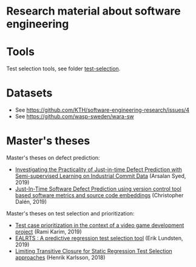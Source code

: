 # Research material about software engineering

Tools
=====

Test selection tools, see folder [test-selection](https://github.com/KTH/software-engineering-research/tree/master/test-selection).

Datasets
========

* See https://github.com/KTH/software-engineering-research/issues/4
* See https://github.com/wasp-sweden/wara-sw

Master's theses
=================

Master's theses on defect prediction:

* [Investigating the Practicality of Just-in-time Defect Prediction with Semi-supervised Learning on Industrial Commit Data](http://kth.diva-portal.org/smash/get/diva2:1336751/FULLTEXT02.pdf) (Arsalan Syed, 2019)
* [Just-In-Time Software Defect Prediction using version control tool based software metrics and source code embeddings](http://www.nada.kth.se/~ann/exjobb/christopher_dahlen.pdf) (Christopher Dalén, 2019)

Master's theses on test selection and prioritization:

* [Test case prioritization in the context of a video game development project](http://urn.kb.se/resolve?urn=urn:nbn:se:kth:diva-265653) (Rami Karim, 2019)
* [EALRTS : A predictive regression test selection tool](http://urn.kb.se/resolve?urn=urn:nbn:se:kth:diva-264978) (Erik Lundsten, 2019)
* [Limiting Transitive Closure for Static Regression Test Selection approaches](http://urn.kb.se/resolve?urn=urn:nbn:se:kth:diva-254951) (Henrik Karlsson, 2018)



